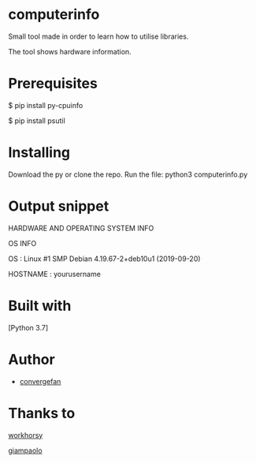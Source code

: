 # computerinfo

Small tool made in order to learn how to utilise libraries. 

The tool shows hardware information.

# Prerequisites

$ pip install py-cpuinfo

$ pip install psutil


# Installing

Download the py or clone the repo. Run the file: python3 computerinfo.py

# Output snippet

HARDWARE AND OPERATING SYSTEM INFO


   OS INFO
   
   OS            : Linux #1 SMP Debian 4.19.67-2+deb10u1 (2019-09-20)
   
   HOSTNAME      : yourusername
   

# Built with

[Python 3.7]

# Author

* [convergefan](https://github.com/convergefan)

# Thanks to

[workhorsy](https://github.com/workhorsy/py-cpuinfo) 

[giampaolo](https://github.com/giampaolo/psutil)
